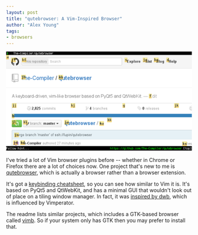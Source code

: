 ```yaml
---
layout: post
title: "qutebrowser: A Vim-Inspired Browser"
author: "Alex Young"
tags: 
- browsers
---
```


![qutebrowser](/images/posts/qutebrowser.png)

I've tried a lot of Vim browser plugins before -- whether in Chrome or Firefox there are a lot of choices now.  One project that's new to me is [qutebrowser](https://github.com/The-Compiler/qutebrowser), which is actually a browser rather than a browser extension.

It's got a [keybinding cheatsheet](http://qutebrowser.org/img/cheatsheet-big.png), so you can see how similar to Vim it is.  It's based on PyQt5 and QtWebKit, and has a minimal GUI that wouldn't look out of place on a tiling window manager.  In fact, it was [inspired by dwb](http://portix.bitbucket.org/dwb/), which is influenced by Vimperator.

The readme lists similar projects, which includes a GTK-based browser called [vimb](http://fanglingsu.github.io/vimb/).  So if your system only has GTK then you may prefer to install that.

